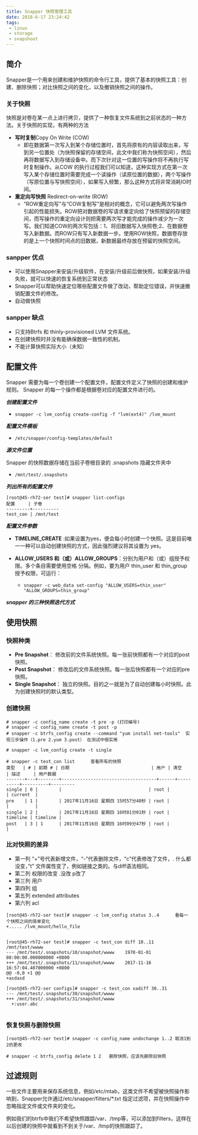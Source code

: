 ```yaml
---
title: Snapper 快照管理工具
date: 2018-6-17 23:24:42
tags: 
 - linux
 - storage
 - snapshoot
---
```

## 简介
Snapper是一个用来创建和维护快照的命令行工具，提供了基本的快照工具：创建、删除快照；对比快照之间的变化，以及撤销快照之间的操作。


### 关于快照 

  快照是对卷在某一点上进行拷贝，提供了一种恢复文件系统到之前状态的一种方法。关于快照的实现，有两种的方法
- **写时复制**Copy On Write (COW)
    - 即在数据第一次写入到某个存储位置时，首先将原有的内容读取出来，写到另一位置处（为快照保留的存储空间，此文中我们称为快照空间），然后再将数据写入到存储设备中。而下次针对这一位置的写操作将不再执行写时复制操作。从COW 的执行过程我们可以知道，这种实现方式在第一次写入某个存储位置时需要完成一个读操作（读原位置的数据），两个写操作（写原位置与写快照空间），如果写入频繁，那么这种方式将非常消耗IO时间。
- **重定向写快照** Redirect-on-write (ROW)
    - “ROW重定向写”与“COW复制写”是相对的概念，它可以避免两次写操作引起的性能损失。ROW把对数据卷的写请求重定向给了快照预留的存储空间，而写操作的重定向设计则把需要两次写才能完成的操作减少为一次写。我们知道COW的两次写包括：1、将旧数据写入快照卷;2、在数据卷写入新数据。而ROW只有写入新数据一步。使用ROW快照，数据卷存放的是上一个快照时间点的旧数据，新数据最终存放在预留的快照空间。

### sanpper 优点
- 可以使用Snapper来安装/升级软件，在安装/升级前后做快照，如果安装/升级失败，就可以快速的恢复系统到正常状态 
- Snapper可以帮助快速定位哪些配置文件做了改动，帮助定位错误，并快速撤销配置文件的修改。
- 自动做快照
    
### sanpper 缺点
- 只支持Btrfs 和 thinly-provisioned LVM 文件系统。
- 在创建快照时并没有能确保数据一致性的机制。
- 不能计算快照实际大小（未知）

  
## 配置文件

Snapper 需要为每一个卷创建一个配置文件，配置文件定义了快照的创建和维护规则。
Snapper 的每一个操作都是根据卷对应的配置文件进行的。

***创建配置文件*** 
-     snapper -c lvm_config create-config -f "lvm(ext4)" /lvm_mount

***配置文件模板***
-     /etc/snapper/config-templates/default 
***源文件位置***

Snapper 的快照数据存储在当前子卷根目录的 .snapshots 隐藏文件夹中   
-     /mnt/test/.snapshots

***列出所有的配置文件***
```
[root@45-rh72-ser test]# snapper list-configs   
配置     | 子卷     
---------+----------
test_con | /mnt/test
```
***配置文件参数***

- **TIMELINE_CREATE** :如果设置为yes，便会每小时创建一个快照。这是目前唯一一种可以自动创建快照的方式，因此强烈建议将其设置为 yes。

- **ALLOW_USERS 和（或）ALLOW_GROUPS**：分别为用户和（或）组授予权限。多个条目需要使用空格 分隔。例如，要为用户 thin_user 和 thin_group 授予权限，可运行：
    -     snapper -c web_data set-config "ALLOW_USERS=thin_user" "ALLOW_GROUPS=thin_group" 


***snapper 的三种快照迭代方式***




## 使用快照
### 快照种类
- **Pre Snapshot**：
修改前的文件系统快照。每一张前快照都有一个对应的post快照。
- **Post Snapshot**：
修改后的文件系统快照。每一张后快照都有一个对应的pre快照。
- **Single Snapshot**：
独立的快照。目的之一就是为了自动创建每小时快照。此为创建快照时的默认类型。

### 创建快照
```
# snapper -c config_name create -t pre -p (打印编号)
# snapper -c config_name create -t post -p
# snapper -c btrfs_config create --command "yum install net-tools"  实现三步操作（1.pre 2.yum 3.post） 在测试中很实用

# snapper -c lvm_config create -t single 

# snapper -c test_con list      查看所有的快照
类型   | # | 前期 # | 日期                               | 用户 | 清空     | 描述     | 用户数据
-------+---+--------+------------------------------------+------+----------+----------+---------
single | 0 |        |                                 | root |          | current  |         
pre    | 1 |        | 2017年11月16日 星期四 15时57分40秒 | root |          |          |         
single | 2 |        | 2017年11月16日 星期四 16时01分01秒 | root | timeline | timeline |         
post   | 3 | 1      | 2017年11月16日 星期四 16时09分47秒 | root |          | 

```
### 比对快照的差异

- 第一列 “+”号代表新增文件，“-”代表删除文件，“c”代表修改了文件，. 什么都没变，”t” 文件属性变了，例如链接之类的。与diff语法相同。
- 第二列  权限的改变    .没改  p改了
- 第三列  用户  
- 第四列  组  
- 第五列 extended attributes 
- 第六列 acl

```
[root@45-rh72-ser test]# snapper -c lvm_config status 3..4      看每一个快照之间的简单变化
+..... /lvm_mount/hello_file 


[root@45-rh72-ser test]# snapper -c test_con diff 10..11 /mnt/test/wwww 
--- /mnt/test/.snapshots/10/snapshot/wwww    1970-01-01 08:00:00.000000000 +0800
+++ /mnt/test/.snapshots/11/snapshot/wwww    2017-11-16 16:57:04.407000000 +0800
@@ -0,0 +1 @@
+asdasd

[root@45-rh72-ser configs]# snapper -c test_con xadiff 30..31
--- /mnt/test/.snapshots/30/snapshot/wwww
+++ /mnt/test/.snapshots/31/snapshot/wwww
  +:user.abc
  
```
### 恢复快照与删除快照

```
[root@45-rh72-ser test]# snapper -c config_name undochange 1..2 取消1到2的更改

# snapper -c btrfs_config delete 1 2   删除快照，应该先删除旧快照
```


## 过滤规则
一些文件主要用来保存系统信息，例如/etc/mtab，这类文件不希望被快照操作影响到，Snapper允许通过/etc/snapper/filters/*.txt 指定过滤项，并在快照操作中忽略指定文件或文件夹的变化。 

例如我们的btrfs中我们不希望快照跟踪/var、/tmp等，可以添加到filters，这样在以后创建的快照中就看到不到关于/var、/tmp的快照跟踪了。


